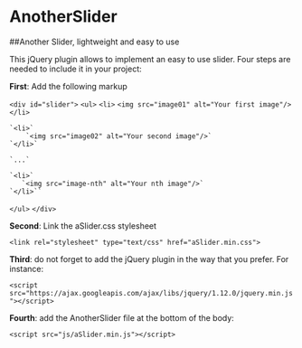 # AnotherSlider

##Another Slider, lightweight and easy to use

This jQuery plugin allows to implement an easy to use slider. Four steps are needed to include it in your project:

**First**: Add the following markup

`<div id="slider">`
  `<ul>`
    `<li>`
        `<img src="image01" alt="Your first image"/>`
    `</li>`
    
    `<li>`
        `<img src="image02" alt="Your second image"/>`
    `</li>`
    
    `...`
    
    `<li>`
       `<img src="image-nth" alt="Your nth image"/>`
    `</li>``
  `</ul>`
`</div>`

**Second**: Link the aSlider.css stylesheet

`<link rel="stylesheet" type="text/css" href="aSlider.min.css">`

**Third**: do not forget to add the jQuery plugin in the way that you prefer. For instance:

`<script src="https://ajax.googleapis.com/ajax/libs/jquery/1.12.0/jquery.min.js"></script>`

**Fourth**: add the AnotherSlider file at the bottom of the body:

`<script src="js/aSlider.min.js"></script>`

